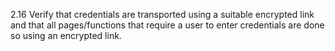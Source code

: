 2.16 Verify that credentials are transported using a suitable encrypted link and that all pages/functions that require a user to enter credentials are done so using an encrypted link.